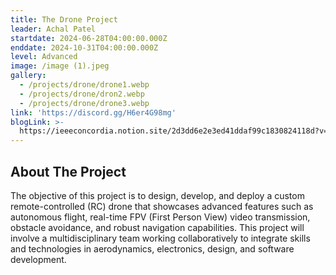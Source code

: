 ```yaml
---
title: The Drone Project
leader: Achal Patel
startdate: 2024-06-28T04:00:00.000Z
enddate: 2024-10-31T04:00:00.000Z
level: Advanced
image: /image (1).jpeg
gallery:
  - /projects/drone/drone1.webp
  - /projects/drone/dron2.webp
  - /projects/drone/drone3.webp
link: 'https://discord.gg/H6er4G98mg'
blogLink: >-
  https://ieeeconcordia.notion.site/2d3dd6e2e3ed41ddaf99c1830824118d?v=8e0cd76667b0478cb36d43d2e71bbbe2&pvs=4
---
```


## About The Project

The objective of this project is to design, develop, and deploy a custom remote-controlled (RC) drone that showcases advanced features such as autonomous flight, real-time FPV (First Person View) video transmission, obstacle avoidance, and robust navigation capabilities. This project will involve a multidisciplinary team working collaboratively to integrate skills and technologies in aerodynamics, electronics, design, and software development.

